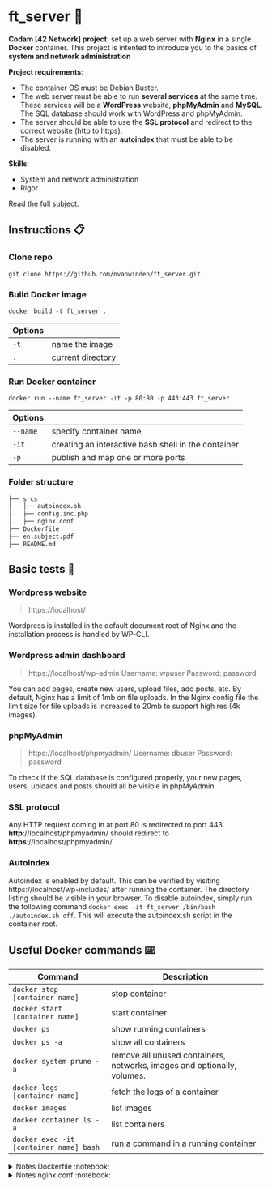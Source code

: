 # ft_server :whale:

**Codam [42 Network] project**: set up a web server with **Nginx** in a single **Docker** container.
This project is intented to introduce you to the basics of **system and network administration** 

__Project requirements__:
 - The container OS must be Debian Buster.
 - The web server must be able to run **several services** at the same time. These services will be a **WordPress** website, **phpMyAdmin** and **MySQL**. The SQL database should work with WordPress and phpMyAdmin.
 - The server should be able to use the **SSL protocol** and redirect to the correct website (http to https).
 - The server is running with an **autoindex** that must be able to be disabled.

__Skills__:
- System and network administration
- Rigor

[Read the full subject](https://github.com/nvanwinden/ft_server/blob/master/en.subject.pdf).

## Instructions :clipboard:

### Clone repo
`git clone https://github.com/nvanwinden/ft_server.git`

### Build Docker image
`docker build -t ft_server .`

| Options |  |
|--|--|
| `-t`   | name the image |
| `.`   | current directory |

### Run Docker container
`docker run --name ft_server -it -p 80:80 -p 443:443 ft_server`

| Options |  |
|--|--|
| `--name` | specify container name |
| `-it` | creating an interactive bash shell in the container |
| `-p` | publish and map one or more ports |

### Folder structure
```markdown
├── srcs
│   ├── autoindex.sh
│   ├── config.inc.php
│   ├── nginx.conf
├── Dockerfile
├── en.subject.pdf
├── README.md
```

## Basic tests :test_tube:

### Wordpress website

> https://localhost/

Wordpress is installed in the default document root of Nginx and the installation process is handled by WP-CLI.

### Wordpress admin dashboard
> https://localhost/wp-admin
> Username: wpuser
> Password: password

You can add pages, create new users, upload files, add posts, etc.
By default, Nginx has a limit of 1mb on file uploads. In the Nginx config file the limit size for file uploads is increased to 20mb to support high res (4k images).

### phpMyAdmin
> https://localhost/phpmyadmin/
> Username: dbuser
> Password: password

To check if the SQL database is configured properly, your new pages, users, uploads and posts should all be visible in phpMyAdmin.

### SSL protocol

Any HTTP request coming in at port 80 is redirected to port 443. 
**http**://localhost/phpmyadmin/ should redirect to **https**://localhost/phpmyadmin/
 
### Autoindex
Autoindex is enabled by default. This can be verified by visiting https://localhost/wp-includes/ after running the container. The directory listing should be visible in your browser.  To disable autoindex, simply run the following command `docker exec -it ft_server /bin/bash ./autoindex.sh off`. This will execute the autoindex.sh script in the container root.

## Useful Docker commands :keyboard:

| Command | Description |
|--|--|
| `docker stop [container name]` | stop container |
| `docker start [container name]`   | start container |
| `docker ps`   | show running containers |
| `docker ps -a` | show all containers |
| `docker system prune -a` | remove all unused containers, networks, images and optionally, volumes.
| `docker logs [container name]` | fetch the logs of a container |
| `docker images` | list images |
| `docker container ls -a` | list containers |
| `docker exec -it [container name] bash` | run a command in a running container

<details>
<summary>Notes Dockerfile :notebook:</summary>

## Notes Dockerfile

`FROM  debian:buster`
`FROM` must be the first instruction in a Dockerfile and specifies the underlying OS architecture that you're using to build the image.

`LABEL  maintainer="Nilo  van  Winden  <nvan-win@student.codam.nl>"`
The `LABEL` instruction adds metadata to an image.  The metadata can be viewed with the command `docker inspect [container name]` after the image is build.

`RUN  apt  update; \`
`apt  upgrade  -y;`
**apt** [Advanced Packaging Tool] is a command line utility for installing, updating, removing and managing packages on Ubuntu, Debian, and related Linux distributions.
Difference between `apt` and `apt-get`: https://itsfoss.com/apt-vs-apt-get-difference/

`RUN  apt  install`
**Nginx** is a web server that stores and delivers the content for a website to clients that request it.
**MariaDB (fork of MySQL)** is one of the most popular open-source SQL relational databases management systems.
**PHP-FPM (FastCGI Process Manager)** is a web tool used to speed up the performance of a website.
**wget** is a command line utility for downloading files from the internet.
**Sendmail** is an SMTP-based (Simple Mail Transfer Protocol) mail transfer agent.

`RUN  sendmailconfig;`
[sendmailconfig](https://manpages.ubuntu.com/manpages/xenial/man8/sendmailconfig.8.html) is used to simplify the configuration of sendmail for use on Debian systems.

`COPY  /srcs/nginx.conf  /etc/nginx/sites-available/localhost`
`RUN  ln  -s  /etc/nginx/sites-available/localhost  /etc/nginx/sites-enabled/localhost`
Copy Nginx config file to sites-available and create symlink to the file in sites-enabled.
```
RUN  openssl  req  -x509  -days  365  -newkey  rsa:2048  -nodes  -sha256  \
-out  /etc/ssl/certs/nginx-selfsigned.crt  \
-keyout  /etc/ssl/private/nginx-selfsigned.key  \
-subj  "/C=NL/ST=NH/L=Amsterdam/O=Codam/CN=localhost";  \
chmod  775  /etc/ssl/private/nginx-selfsigned.key;  \
chmod  775  /etc/ssl/certs/nginx-selfsigned.crt
```
**SSL**  (Secure  Sockets  Layer) is  the  protocol  for  web  browsers  and  servers  that  allows  for  the  authentication,  encryption  and  decryption  of  data  sent  over  the  internet.

`openssl`: basic  command  line  tool  for  creating  and  managing  OpenSSL  certificates,  keys,  and  other  files. It  creates  both  your  private  key  and  certificate  signing  request  (csr)  and  saves  them  to  2  files
-  your_common_name.key
-  you_common_name.csr

`req -x509`: specifies we want to use X.509 certificate signing request (CSR) management. The "X.509" is a public key infrastructure standard that SSL and TLS adhere for key and certificate management.

`-days  365` This  option  sets  the  length  of  time  that  the  certificate  will  be  considered  valid. 

`newkey rsa:2048`: we want to generate a new certificate and a new key at the same time. We did not create the key that is required to sign the certificate in a previous step, so we need to create it along with the certificate. The `rsa:2048` portion tells it to make an RSA key that is 2048 bits long.

`-nodes` tells  OpenSSL  to  skip  the  option  to  secure  our  certificate  with  a  passphrase.  We  need  Nginx  to  be  able  to  read  the  file,  without  user  intervention,  when  the  server  starts  up.  A  passphrase  would  prevent  this  from  happening  because  we  would  have  to  enter  it  after  every  restart.

`-sha256` Secure  Hashing  Algorithm.  [SHA256](https://comodosslstore.com/resources/what-is-a-sha256-ssl-certificate/)  is  the  latest  hashing  algorithm  of  the  SHA  (secure  hashing  algorithm)  family  with  a  256-bit  length. 

`-out`  This  tells  OpenSSL  where  to  place  the  certificate  that  we  are  creating.

`-keyout` tells  OpenSSL  where  to  place  the  generated  private  key  file  that  we  are  creating.

`-subj`  Non-interactively  answer  the  CSR  (Certificate  Signing  Request)  information  prompt.

`chmod 775` sets permissions so that (U)ser / owner can read, can write and can execute. (G)roup can read, can write and can execute. (O)thers can read, can't write and can execute.

[Source](https://gist.github.com/dryliketoast/5c62027480e21db95703219689de1793)

```
RUN  wget  https://files.phpmyadmin.net/phpMyAdmin/4.9.7/phpMyAdmin-4.9.7-all-languages.tar.gz;  \
tar  -xzvf  phpMyAdmin-4.9.7-all-languages.tar.gz  -C  /var/www/html;
```

**phpMyAdmin**  is  a  free  software  tool  written  in  PHP,  intended  to  handle  the  administration  of  MySQL  over  the  Web.  phpMyAdmin  supports  a  wide  range  of  operations  on  MySQL  and  MariaDB.

`x`  extract  files  from  an  archive.
`z`  compress  the  resulting  archive  with  gzip(1).  In  extract  or  list  modes,  this  option  is  ignored.
`v`  verbose,  shows  the  progress  on  the  screen
`f`  tar  archive  name

`RUN  chmod  660  /var/www/html/phpmyadmin/config.inc.php`
`chmod 660` sets permissions so that, (U)ser / owner can read, can write and can't execute. (G)roup can read, can write and can't execute. (O)thers can't read, can't write and can't execute.

`mysql  <  /var/www/html/phpmyadmin/sql/create_tables.sql;`
[import sql/create_tables.sql](https://docs.phpmyadmin.net/nl/latest/setup.html) to create new tables

`wget  -P  var/www/html/  https://raw.githubusercontent.com/wp-cli/builds/gh-pages/phar/wp-cli.phar;`
**WP-CLI** is a tool to manage WordPress via the command line. It's used for installing and setting up a WordPress website, changing its options, administering users, etc.
`-P` set directory for WordPress client.

`mv  var/www/html/wp-cli.phar  /usr/local/bin/wp;`
Move to bin so it's available as a wp command.

`wp  core  download  --allow-root;`
Download the latest version of WordPress into the current directory. Runs the standard WordPress installation process.

`echo  "USE  wordpress;  UPDATE  wp_options  SET  option_value='https://localhost/'  WHERE  option_name='siteurl'  OR  option_name='home';"  |  mysql  -u  root`
`wp_options`:  the  table  where  your  URL  is  saved
`SET` : wp  option  to  set  the  URL
`WHERE` : tells  the  program  the  name  of  the  host  where  the  MySQL  server  is  running
[Source](https://www.ostraining.com/blog/wordpress/site-url-and-home-url-wordpress/)

`RUN  chown  -R  www-data:www-data  /var/www/html`
Give  ownership  to  web root.
`chown`  can  change  owner  and  group  assignments. The  syntax  is  `chown  owner:group  filename`,  so  to  change  the  owner  of  file1  to  user1  and  the  group  to  family  you  would  enter  `chown  user1:family  file1`
`www-data`  is  the  user  that  web  servers  use  by  default  for  normal  operation.
The  web  server  process  can  access  any  file  that  www-data  can  access.
`-R`  change  the  user  ID  and/or  the  group  ID  for  the  file  hierarchies rooted  in  the  directories  instead  of  just  the  files  themselves.

```
CMD  service  nginx  start;  \
service  mysql  start;  \
service  php7.3-fpm  start;  \
service  sendmail  start;  \
bash;  \
tail  -f  /var/log/nginx/access.log
```
Starting  services.
`CMD`  specifies  what  command  to  run  within  the  container;  it's  a  constant  loop.
`tail`  displays  the  last  part  of  a  file.
`-f`  keeps  the  program  running,  causes  tail  to  not  stop  when  end  of  file  is  reached  but  rather  to  wait  for  additional  data  to  be  appended  to  the  input.
`/var/log/nginx/access.log`  makes  it  so  you  can  see  docker  logs. An alternative  is  to  use  `service  nginx  start  ;  tail  -f  dev/null`.
`dev/null`  is  present  on  every  linux  system,  you  write  to  it  and  whatever  you  write  to  /dev/null  will  be  discarded,  forgotten  into  the  void,  It's  known  as  the  null  device  in  a  UNIX  system.
</details>


<details>
<summary>Notes nginx.conf :notebook:</summary>

## Notes nginx.conf

A **server block** is a subset of Nginx’s configuration that defines a virtual server used to handle requests of a defined type. Administrators often configure multiple server blocks and decide which block should handle which connection based on the requested domain name, port, and IP address.
```
server {
	listen 80;
```
 The listen directive typically defines which IP address and port the server block will respond to.

	    listen [::]:80;

IPv6 addresses (0.7.36) are specified in square brackets.

	    server_name localhost;

Server names are defined using the server_name directive and determine which server block is used for a given request.

	    return 301 https://$server_name$request_uri;

[Redirect](https://www.hostinger.com/tutorials/nginx-redirect/) all requests coming from HTTP (port 80) to HTTPS (port 443).

    }

```
server {

	listen 443 ssl;
	listen [::]:443 ssl;
	ssl_certificate_key /etc/ssl/private/nginx-selfsigned.key;
	ssl_certificate /etc/ssl/certs/nginx-selfsigned.crt;
```

    root /var/www/html;
The root directive specifies the root directory that will be used to search for a file.

    client_max_body_size 20m;
By default, Nginx has a limit of 1MB on file uploads. Limit increased to 20MB to support high res (4K) images.

`index index.php index.html index.htm index.nginx-debian.html;`
If multiple files are specified for the index directive, NGINX will process the list in order and fulfill the request with the first file that exists. If index.html doesn’t exist, then index.htm will be used. If neither exists, a 404 message will be sent.
```
server_name localhost;
	location / {
		autoindex on;
		try_files $uri $uri/ =404;
```
Using try_files means that you can test a sequence. If $uri doesn’t exist, try $uri/, if that doesn’t exist try a fallback location.
```
	}

	location ~ \.php$ {
		include snippets/fastcgi-php.conf;
		fastcgi_pass unix:/var/run/php/php7.3-fpm.sock;
	}
}
``` 
Handle PHP requests.

</details>